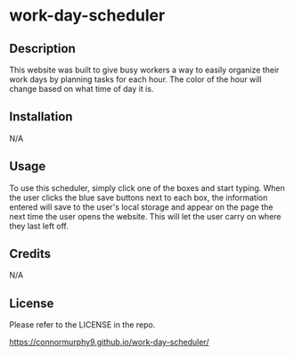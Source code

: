 # work-day-scheduler


## Description

This website was built to give busy workers a way to easily organize their work days by planning tasks for each hour. The color of the hour will change based on what time of day it is.

## Installation

N/A

## Usage

To use this scheduler, simply click one of the boxes and start typing. When the user clicks the blue save buttons next to each box, the information entered will save to the user's local storage and appear on the page the next time the user opens the website. This will let the user carry on where they last left off. 

## Credits

N/A

## License

Please refer to the LICENSE in the repo.


https://connormurphy9.github.io/work-day-scheduler/